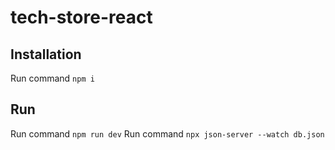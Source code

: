 # tech-store-react

## Installation

Run command `npm i`

## Run

Run command `npm run dev`
Run command `npx json-server --watch db.json`